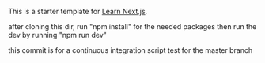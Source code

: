 This is a starter template for [Learn Next.js](https://nextjs.org/learn).

after cloning this dir, run "npm install" for the needed packages
then run the dev by running "npm run dev"


this commit is for a continuous integration script test for the master branch
